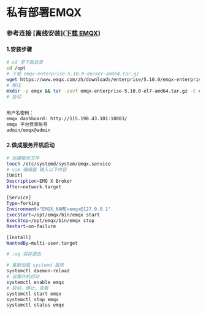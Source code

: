 # 私有部署EMQX

### 参考连接 [离线安装]([下载 EMQX](https://www.emqx.com/zh/downloads-and-install/enterprise?os=RHEL))

#### 1.安装步骤

```bash
# cd 至下载目录 
cd /opt
# 下载 emqx-enterprise-5.10.0-docker-amd64.tar.gz
wget https://www.emqx.com/zh/downloads/enterprise/5.10.0/emqx-enterprise-5.10.0-el7-amd64.tar.gz
# 解压
mkdir -p emqx && tar -zxvf emqx-enterprise-5.10.0-el7-amd64.tar.gz -C emqx
# 启动


用户名密码：
emqx dashboard: http://115.190.43.101:18083/
emqx 平台登录账号
admin/emqx@admin

```

#### 2.做成服务开机启动

```bash
# 创建服务文件
touch /etc/systemd/system/emqx.service
# vim 编辑器 输入以下内容
[Unit]
Description=EMQ X Broker
After=network.target

[Service]
Type=forking
Environment="EMQX_NAME=emqx@127.0.0.1"
ExecStart=/opt/emqx/bin/emqx start
ExecStop=/opt/emqx/bin/emqx stop
Restart=on-failure

[Install]
WantedBy=multi-user.target

# :wq 保存退出

# 重新加载 systemd 服务
systemctl daemon-reload
# 设置开机启动
systemctl enable emqx
# 启动，停止，查看
systemctl start emqx
systemctl stop emqx
systemctl status emqx
```

